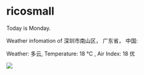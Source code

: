 # ricosmall

Today is Monday.

Weather infomation of 深圳市南山区， 广东省， 中国: 

Weather: 多云, Temperature: 18 ℃ , Air Index: 18 优

<img src="https://github-readme-stats.vercel.app/api?username=ricosmall&show_icons=true" />
